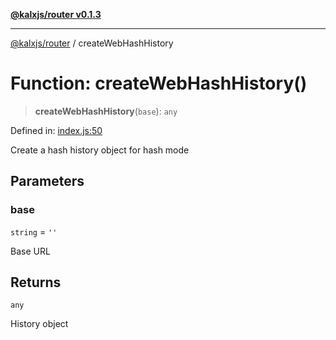 [**@kalxjs/router v0.1.3**](../README.md)

***

[@kalxjs/router](../README.md) / createWebHashHistory

# Function: createWebHashHistory()

> **createWebHashHistory**(`base`): `any`

Defined in: [index.js:50](https://github.com/Odeneho-Calculus/kalxjs/blob/7fd2a04b82eb46847d177e10454dc1c716d25790/packages/router/src/index.js#L50)

Create a hash history object for hash mode

## Parameters

### base

`string` = `''`

Base URL

## Returns

`any`

History object
